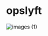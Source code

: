 # opslyft

![images (1)](https://ed.stanford.edu/sites/default/files/styles/max_width_-_1200px/public/news/image/gettyimages-feedback-filo.jpg?itok=1w6qQ54o)
